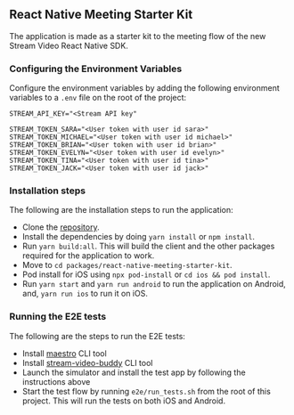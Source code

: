## React Native Meeting Starter Kit

The application is made as a starter kit to the meeting flow of the new Stream Video React Native SDK.

### Configuring the Environment Variables

Configure the environment variables by adding the following environment variables to a `.env` file on the root of the project:

```
STREAM_API_KEY="<Stream API key"

STREAM_TOKEN_SARA="<User token with user id sara>"
STREAM_TOKEN_MICHAEL="<User token with user id michael>"
STREAM_TOKEN_BRIAN="<User token with user id brian>"
STREAM_TOKEN_EVELYN="<User token with user id evelyn>"
STREAM_TOKEN_TINA="<User token with user id tina>"
STREAM_TOKEN_JACK="<User token with user id jack>"

```

### Installation steps

The following are the installation steps to run the application:

- Clone the [repository](https://github.com/GetStream/stream-video-js).
- Install the dependencies by doing `yarn install` or `npm install`.
- Run `yarn build:all`. This will build the client and the other packages required for the application to work.
- Move to `cd packages/react-native-meeting-starter-kit`.
- Pod install for iOS using `npx pod-install` or `cd ios && pod install`.
- Run `yarn start` and `yarn run android` to run the application on Android, and, `yarn run ios` to run it on iOS.

### Running the E2E tests

The following are the steps to run the E2E tests:

- Install [maestro](https://github.com/mobile-dev-inc/maestro) CLI tool
- Install [stream-video-buddy](https://github.com/GetStream/stream-video-buddy) CLI tool
- Launch the simulator and install the test app by following the instructions above
- Start the test flow by running `e2e/run_tests.sh` from the root of this project. This will run the tests on both iOS and Android.
